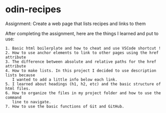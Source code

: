 # odin-recipes

Assignment: Create a web page that lists recipes and links to them


After completing the assignment, here are the things I learned and put to use:

    1. Basic html boilerplate and how to cheat and use VSCode shortcut !
    2. How to use anchor elements to link to other pages using the href attribute
    3. The difference between absolute and relative paths for the href attribute
    4. How to make lists. In this project I decided to use description lists because
       I wanted to add a little info below each link.
    5. I learned about headings (h1, h2, etc) and the basic structure of html files.
    6. How to organize the files in my project folder and how to use the command
       line to navigate.
    7. How to use the basic functions of Git and GitHub.